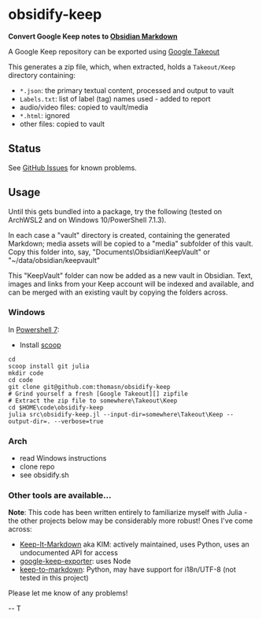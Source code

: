 
# obsidify-keep

**Convert Google Keep notes to [Obsidian Markdown][]**

A Google Keep repository can be exported using [Google Takeout][]

 This generates a zip file, which, when extracted, holds a `Takeout/Keep` directory containing:

 * `*.json`: the primary textual content, processed and output to vault
 * `Labels.txt`: list of label (tag) names used - added to report 
 * audio/video files: copied to vault/media
 * `*.html`: ignored
 * other files: copied to vault

## Status

See [GitHub Issues](../../issues) for known problems.

## Usage

Until this gets bundled into a package, try the following (tested on ArchWSL2 and on Windows 10/PowerShell 7.1.3). 

In each case a "vault" directory is created, containing the generated Markdown; media assets will be copied to a "media" subfolder of this vault. Copy this folder into, say, "Documents\Obsidian\KeepVault" or "~/data/obsidian/keepvault"

This "KeepVault" folder can now be added as a new vault in Obsidian. Text, images and links from your Keep account will be indexed and available, and can be merged with an existing vault by copying the folders across.

### Windows
In [Powershell 7][]:

- Install [scoop](https://scoop.sh/)
```
cd
scoop install git julia
mkdir code
cd code
git clone git@github.com:thomasn/obsidify-keep
# Grind yourself a fresh [Google Takeout][] zipfile
# Extract the zip file to somewhere\Takeout\Keep
cd $HOME\code\obsidify-keep
julia src\obsidify-keep.jl --input-dir=somewhere\Takeout\Keep --output-dir=. --verbose=true
```

[Obsidian Markdown]: https://obsidian.md/
[Google Takeout]: https://takeout.google.com/settings/takeout
[Powershell 7]: https://github.com/PowerShell/powershell/releases

### Arch
- read Windows instructions
- clone repo
- see obsidify.sh

### Other tools are available...

**Note**: This code has been written entirely to familiarize myself with Julia -  the other projects below may be considerably more robust! Ones I've come across:

- [Keep-It-Markdown](https://github.com/djsudduth/keep-it-markdown) aka KIM: actively maintained, uses Python, uses an undocumented API for access
- [google-keep-exporter](https://github.com/vHanda/google-keep-exporter): uses Node
- [keep-to-markdown](https://github.com/erikelisath/keep-to-markdown): Python, may have support for i18n/UTF-8 (not tested in this project)



Please let me know of any problems!

-- T

